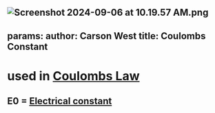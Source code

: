 ![Screenshot 2024-09-06 at 10.19.57 AM.png](./../screenshot-2024-09-06-at-10.19.57-am.png/)
---
params:
	author: Carson West
title: Coulombs Constant
--- 
# used in [Coulombs Law](./../coulombs-law/)

## E0 = [Electrical constant](./../electrical-constant/)
